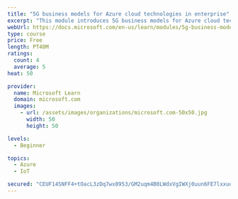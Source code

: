```yaml
---
title: "5G business models for Azure cloud technologies in enterprise"
excerpt: "This module introduces 5G business models for Azure cloud technologies."
webUrl: https://docs.microsoft.com/en-us/learn/modules/5g-business-models/
type: course
price: Free
length: PT40M
ratings:
  count: 4
  average: 5
heat: 50

provider:
  name: Microsoft Learn
  domain: microsoft.com
  images:
    - url: /assets/images/organizations/microsoft.com-50x50.jpg
      width: 50
      height: 50

levels:
  - Beginner

topics:
  - Azure
  - IoT

secured: "CEUF14SNFF4+tOacL3zDq7wx8953/GM2uqm4B0LWdxVgIWXj0uun6FE7lxxuqMtHJBu4j5ipmIIMv2Ql00yF6eMjGndzQkccSAYh9Ven83BKQoCBMQnk/jE4zqpDBxX7iIIIbwRyVHABGuGUXmGOPFkZYW5A9LBCMwl7C1gZXimGk+zQW8GAL8XssQYOhsd+RkElIcGlbUIvtC2qzB+uBV9VemgbTly3DrqPxxgKtG7KRS2XAsqdH72Akhy376O4nGUBRXTMJZwuEZdJLqYktRUCt5gNWt7/QBMX8TnmJwPLbKrluxgz7uJ7j6imZtf+5ShKeQjVas+Yd4MWoVa9y3aqlTlbCSSXmtnaaE+NC2nQk7R37wLG/49oYkWxXjGE8MAmHxiqQYNtYgq5/r42ru7XrUKIbQmPM61V+eL6q6U=;Cnotz/oZd13KJRzLSRvfvQ=="
---
```


